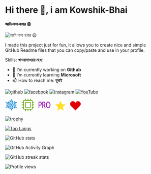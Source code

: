 # Hi there 👋, i am **Kowshik-Bhai**
#### ~~আমি নাসা হগার~~ 😩
![~~আমি নাসা হগার~~ 😩](https://scontent.fdac41-1.fna.fbcdn.net/v/t1.6435-9/187990196_207351861218157_5462230168832616120_n.jpg?_nc_cat=108&ccb=1-5&_nc_sid=e3f864&_nc_eui2=AeE4vZiVP8zQ8Nwfvw09OzpZqr5I2xmGWh-qvkjbGYZaH1ZChIKNWygrOsY-IL9KsdSxz5GIS993d9rQLqPHuzH6&_nc_ohc=JFWqMjjRnScAX8FZU2p&_nc_ht=scontent.fdac41-1.fna&oh=00_AT-032cdYw30YylHMEQDxEAterJ3LUatRjdxWCeJvEEqIg&oe=621C5128)

I made this project just for fun, it allows you to create nice and simple GitHub Readme files that you can copy/paste and use in your profile.

Skills: **খাওয়াদাওয়ার মধ্যে**

- 🔭 I’m currently working on **Github** 
- 🌱 I’m currently learning **Microsoft** 
- 📫 How to reach me: **হুদাই** 


[<img src='https://cdn.jsdelivr.net/npm/simple-icons@3.0.1/icons/github.svg' alt='github' height='40'>](https://github.com/Kowshik-Bhai)  [<img src='https://cdn.jsdelivr.net/npm/simple-icons@3.0.1/icons/facebook.svg' alt='facebook' height='40'>](https://www.facebook.com/Your.Horny.Boyfriend)  [<img src='https://cdn.jsdelivr.net/npm/simple-icons@3.0.1/icons/instagram.svg' alt='instagram' height='40'>](https://www.instagram.com/.........../)  [<img src='https://cdn.jsdelivr.net/npm/simple-icons@3.0.1/icons/youtube.svg' alt='YouTube' height='40'>](https://www.youtube.com/channel/...........)  

<a href='https://archiveprogram.github.com/'><img src='https://raw.githubusercontent.com/acervenky/animated-github-badges/master/assets/acbadge.gif' width='40' height='40'></a> <a href='https://docs.github.com/en/developers'><img src='https://raw.githubusercontent.com/acervenky/animated-github-badges/master/assets/devbadge.gif' width='40' height='40'></a> <a href='https://github.com/pricing'><img src='https://raw.githubusercontent.com/acervenky/animated-github-badges/master/assets/pro.gif' width='40' height='40'></a> <a href='https://stars.github.com/'><img src='https://raw.githubusercontent.com/acervenky/animated-github-badges/master/assets/starbadge.gif' width='35' height='35'></a> <a href='https://docs.github.com/en/github/supporting-the-open-source-community-with-github-sponsors'><img src='https://raw.githubusercontent.com/acervenky/animated-github-badges/master/assets/sponsorbadge.gif' width='35' height='35'></a> 

[![trophy](https://github-profile-trophy.vercel.app/?username=Kowshik-Bhai)](https://github.com/ryo-ma/github-profile-trophy)

[![Top Langs](https://github-readme-stats.vercel.app/api/top-langs/?username=Kowshik-Bhai)](https://github.com/anuraghazra/github-readme-stats)

![GitHub stats](https://github-readme-stats.vercel.app/api?username=Kowshik-Bhai&show_icons=true&count_private=true)  

![GitHub Activity Graph](https://activity-graph.herokuapp.com/graph?username=Kowshik-Bhai)  

![GitHub streak stats](https://github-readme-streak-stats.herokuapp.com/?user=Kowshik-Bhai)  

![Profile views](https://gpvc.arturio.dev/Kowshik-Bhai)  
